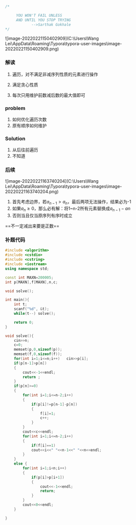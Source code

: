 ```c++
/*

     YOU WON'T FAIL UNLESS
     AND UNTIL YOU STOP TRYING
            -->Sarthak Gokhale
*/
```

![image-20220221150402909](C:\Users\Wang Lei\AppData\Roaming\Typora\typora-user-images\image-20220221150402909.png)

### 解读

1. 遍历，对不满足非减序列性质的元素进行操作

2. 满足贪心性质
3. 每次只用维护前数减后数的最大值即可

### problem

1. 如何优化遍历次数
2. 原有顺序如何维护

### Solution

1. 从后往前遍历
2. 不知道

### 后续

![image-20220221163740204](C:\Users\Wang Lei\AppData\Roaming\Typora\typora-user-images\image-20220221163740204.png)

1. 首先考虑边界，若$a_{n-1}>a_n$，最后两项无法操作，结果必为-1
2. 如果$a_n\geqslant 0$，那么必有解：将1~n-2所有元素替换成$a_{n-1}-a{n}$
3. 否则当且仅当原序列有序时成立

==不一定减出来要是正数==

### 补题代码

```c++
#include <algorithm>
#include <cstdio>
#include <cstring>
#include <iostream>
using namespace std;

const int MAXN=200005;
int p[MAXN],f[MAXN],n,c;

void solve();

int main(){
    int t;
    scanf("%d", &t);
    while(t--) solve();   

    return 0;
}

void solve(){
    cin>>n;
    c=0;
    memset(p,0,sizeof(p));
    memset(f,0,sizeof(f));
    for(int i=1;i<=n;i++)   cin>>p[i];
    if(p[n-1]>p[n])
    {
        cout<<-1<<endl;
        return ;
    }
    if(p[n]>=0)
    {
        for(int i=1;i<=n-2;i++)
        {
            if(p[i]!=p[n-1]-p[n])
            {
                f[i]=1;
                c++;
            }
        }
        cout<<c<<endl;
        for(int i=1;i<=n-2;i++)
        {
            if(f[i]==1)
            cout<<i<<" "<<n-1<<" "<<n<<endl;
        }
    }
    else {
        for(int i=1;i<n;i++)
        {
            if(p[i]>p[i+1])
            {
                cout<<-1<<endl;
                return;
            }
        }
        cout<<0<<endl;
    }

}
```

